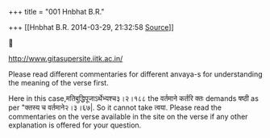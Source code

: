 +++
title = "001 Hnbhat B.R."

+++
[[Hnbhat B.R.	2014-03-29, 21:32:58 [Source](https://groups.google.com/g/samskrita/c/1zQ-qVeQDjI)]]





<http://www.gitasupersite.iitk.ac.in/>

  

Please read different commentaries for different anvaya-s for understanding the meaning of the verse first.

  

Here in this case,मतिबुद्धिपूजाऽर्थेभ्यश्च३।२।१८८ the वर्तमाने कर्तरि क्तः demands षष्ठी as per "क्तस्य च वर्तमाने२।३।६७\|. So it cannot take त्वया. Please read the commentaries on the verse available in the site on the verse if any other explanation is offered for your question.


